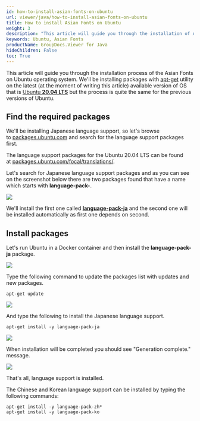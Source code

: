 ```yaml
---
id: how-to-install-asian-fonts-on-ubuntu
url: viewer/java/how-to-install-asian-fonts-on-ubuntu
title: How to install Asian Fonts on Ubuntu
weight: 3
description: "This article will guide you through the installation of Asian Fonts on Ubuntu."
keywords: Ubuntu, Asian Fonts
productName: GroupDocs.Viewer for Java
hideChildren: False
toc: True
---
```

This article will guide you through the installation process of the Asian Fonts on Ubuntu operating system. We'll be installing packages with [apt-get](https://wiki.debian.org/apt-get) utility on the latest (at the moment of writing this article) available version of OS that is [Ubuntu **20.04 LTS**](https://wiki.ubuntu.com/Releases) but the process is quite the same for the previous versions of Ubuntu.

## Find the required packages

We'll be installing Japanese language support, so let's browse to [packages.ubuntu.com](https://packages.ubuntu.com/) and search for the language support packages first.

The language support packages for the Ubuntu 20.04 LTS can be found at [packages.ubuntu.com/focal/translations/](https://packages.ubuntu.com/focal/translations/).

Let's search for Japanese language support packages and as you can see on the screenshot below there are two packages found that have a name which starts with **language-pack-**.

![](viewer/java/images/how-to-install-asian-fonts-on-ubuntu.png)

We'll install the first one called **[language-pack-ja](https://packages.ubuntu.com/focal/translations/language-pack-ja)** and the second one will be installed automatically as first one depends on second.

## Install packages

Let's run Ubuntu in a Docker container and then install the **language-pack-ja** package.

![](viewer/java/images/how-to-install-asian-fonts-on-ubuntu_1.png)

Type the following command to update the packages list with updates and new packages.

```shell script
apt-get update
```

![](viewer/java/images/how-to-install-asian-fonts-on-ubuntu_2.png)

And type the following to install the Japanese language support.

```shell script
apt-get install -y language-pack-ja
```

![](viewer/java/images/how-to-install-asian-fonts-on-ubuntu_3.png)

When installation will be completed you should see "Generation complete." message.

![](viewer/java/images/how-to-install-asian-fonts-on-ubuntu_4.png)

That's all, language support is installed.

The Chinese and Korean language support can be installed by typing the following commands:

```shell script
apt-get install -y language-pack-zh*
apt-get install -y language-pack-ko
```
